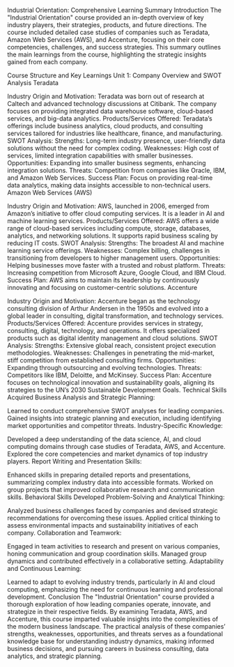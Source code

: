 Industrial Orientation: Comprehensive Learning Summary
Introduction
The "Industrial Orientation" course provided an in-depth overview of key industry players, their strategies, products, and future directions. The course included detailed case studies of companies such as Teradata, Amazon Web Services (AWS), and Accenture, focusing on their core competencies, challenges, and success strategies. This summary outlines the main learnings from the course, highlighting the strategic insights gained from each company.

Course Structure and Key Learnings
Unit 1: Company Overview and SWOT Analysis
Teradata

Industry Origin and Motivation: Teradata was born out of research at Caltech and advanced technology discussions at Citibank. The company focuses on providing integrated data warehouse software, cloud-based services, and big-data analytics.
Products/Services Offered: Teradata’s offerings include business analytics, cloud products, and consulting services tailored for industries like healthcare, finance, and manufacturing.
SWOT Analysis:
Strengths: Long-term industry presence, user-friendly data solutions without the need for complex coding.
Weaknesses: High cost of services, limited integration capabilities with smaller businesses.
Opportunities: Expanding into smaller business segments, enhancing integration solutions.
Threats: Competition from companies like Oracle, IBM, and Amazon Web Services.
Success Plan: Focus on providing real-time data analytics, making data insights accessible to non-technical users.
Amazon Web Services (AWS)

Industry Origin and Motivation: AWS, launched in 2006, emerged from Amazon’s initiative to offer cloud computing services. It is a leader in AI and machine learning services.
Products/Services Offered: AWS offers a wide range of cloud-based services including compute, storage, databases, analytics, and networking solutions. It supports rapid business scaling by reducing IT costs.
SWOT Analysis:
Strengths: The broadest AI and machine learning service offerings.
Weaknesses: Complex billing, challenges in transitioning from developers to higher management users.
Opportunities: Helping businesses move faster with a trusted and robust platform.
Threats: Increasing competition from Microsoft Azure, Google Cloud, and IBM Cloud.
Success Plan: AWS aims to maintain its leadership by continuously innovating and focusing on customer-centric solutions.
Accenture

Industry Origin and Motivation: Accenture began as the technology consulting division of Arthur Andersen in the 1950s and evolved into a global leader in consulting, digital transformation, and technology services.
Products/Services Offered: Accenture provides services in strategy, consulting, digital, technology, and operations. It offers specialized products such as digital identity management and cloud solutions.
SWOT Analysis:
Strengths: Extensive global reach, consistent project execution methodologies.
Weaknesses: Challenges in penetrating the mid-market, stiff competition from established consulting firms.
Opportunities: Expanding through outsourcing and evolving technologies.
Threats: Competitors like IBM, Deloitte, and McKinsey.
Success Plan: Accenture focuses on technological innovation and sustainability goals, aligning its strategies to the UN’s 2030 Sustainable Development Goals.
Technical Skills Acquired
Business Analysis and Strategic Planning:

Learned to conduct comprehensive SWOT analyses for leading companies.
Gained insights into strategic planning and execution, including identifying market opportunities and competitor threats.
Industry-Specific Knowledge:

Developed a deep understanding of the data science, AI, and cloud computing domains through case studies of Teradata, AWS, and Accenture.
Explored the core competencies and market dynamics of top industry players.
Report Writing and Presentation Skills:

Enhanced skills in preparing detailed reports and presentations, summarizing complex industry data into accessible formats.
Worked on group projects that improved collaborative research and communication skills.
Behavioral Skills Developed
Problem-Solving and Analytical Thinking:

Analyzed business challenges faced by companies and devised strategic recommendations for overcoming these issues.
Applied critical thinking to assess environmental impacts and sustainability initiatives of each company.
Collaboration and Teamwork:

Engaged in team activities to research and present on various companies, honing communication and group coordination skills.
Managed group dynamics and contributed effectively in a collaborative setting.
Adaptability and Continuous Learning:

Learned to adapt to evolving industry trends, particularly in AI and cloud computing, emphasizing the need for continuous learning and professional development.
Conclusion
The "Industrial Orientation" course provided a thorough exploration of how leading companies operate, innovate, and strategize in their respective fields. By examining Teradata, AWS, and Accenture, this course imparted valuable insights into the complexities of the modern business landscape. The practical analysis of these companies’ strengths, weaknesses, opportunities, and threats serves as a foundational knowledge base for understanding industry dynamics, making informed business decisions, and pursuing careers in business consulting, data analytics, and strategic planning.

